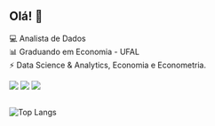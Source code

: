 ## Olá! 👋

:computer: Analista de Dados \
:bar_chart: Graduando em Economia - UFAL \
:zap: Data Science & Analytics, Economia e Econometria.

 <a href="https://www.linkedin.com/in/vinicius-oc-ventura/" target="_blank"><img src="https://img.shields.io/badge/LinkedIn-0077B5?style=for-the-badge&logo=linkedin&logoColor=white" target="_blank"></a>
 <a href="https://share.streamlit.io/user/viniventur" target="_blank"><img src="https://img.shields.io/badge/Streamlit-FF4B4B?style=for-the-badge&logo=Streamlit&logoColor=white" target="_blank"></a>
 <a href="https://rpubs.com/viniventur/" target="_blank"><img src="https://img.shields.io/badge/R-276DC3?style=for-the-badge&logo=r&logoColor=white" target="_blank"></a>

##
![Top Langs](https://github-readme-stats-vinicius-venturas-projects.vercel.app/api/top-langs/?username=viniventur&layout=compact)
<!--
**viniventur/viniventur** is a ✨ _special_ ✨ repository because its `README.md` (this file) appears on your GitHub profile.

Here are some ideas to get you started:

- 🔭 I’m currently working on ...
- 🌱 I’m currently learning ...
- 👯 I’m looking to collaborate on ...
- 🤔 I’m looking for help with ...
- 💬 Ask me about ...
- 📫 How to reach me: ...
- 😄 Pronouns: ...
- ⚡ Fun fact: ...
-->
